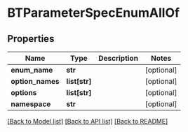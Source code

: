 # BTParameterSpecEnumAllOf

## Properties
Name | Type | Description | Notes
------------ | ------------- | ------------- | -------------
**enum_name** | **str** |  | [optional] 
**option_names** | **list[str]** |  | [optional] 
**options** | **list[str]** |  | [optional] 
**namespace** | **str** |  | [optional] 

[[Back to Model list]](../README.md#documentation-for-models) [[Back to API list]](../README.md#documentation-for-api-endpoints) [[Back to README]](../README.md)



